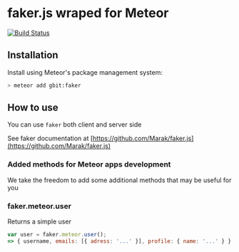 # faker.js wraped for Meteor 
[![Build Status](https://travis-ci.org/girassolbit/meteor-faker.svg?branch=master)](https://travis-ci.org/girassolbit/meteor-faker)


## Installation

Install using Meteor's package management system:

```bash
> meteor add gbit:faker
```

## How to use

You can use `faker` both client and server side

See faker documentation at [https://github.com/Marak/faker.js](https://github.com/Marak/faker.js)

### Added methods for Meteor apps development
We take the freedom to add some additional methods that may be useful for you

### faker.meteor.user
Returns a simple user

```js
var user = faker.meteor.user();
=> { username, emails: [{ adress: '...' }], profile: { name: '...' } }
```